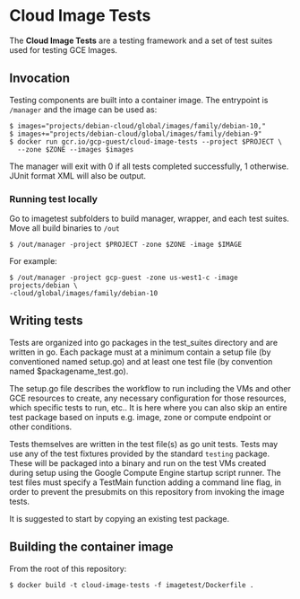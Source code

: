 # Cloud Image Tests #

The **Cloud Image Tests** are a testing framework and a set of test suites used
for testing GCE Images.

## Invocation ##

Testing components are built into a container image. The entrypoint is
`/manager` and the image can be used as:

    $ images="projects/debian-cloud/global/images/family/debian-10,"
    $ images+="projects/debian-cloud/global/images/family/debian-9"
    $ docker run gcr.io/gcp-guest/cloud-image-tests --project $PROJECT \
      --zone $ZONE --images $images

The manager will exit with 0 if all tests completed successfully, 1 otherwise.
JUnit format XML will also be output.

### Running test locally ###

Go to imagetest subfolders to build manager, wrapper, and each test suites. Move 
all build binaries to `/out`

    $ /out/manager -project $PROJECT -zone $ZONE -image $IMAGE

For example:

    $ /out/manager -project gcp-guest -zone us-west1-c -image projects/debian \
    -cloud/global/images/family/debian-10
## Writing tests ##

Tests are organized into go packages in the test\_suites directory and are
written in go. Each package must at a minimum contain a setup file (by
conventioned named setup.go) and at least one test file (by convention named
$packagename\_test.go).

The setup.go file describes the workflow to run including the VMs and other GCE
resources to create, any necessary configuration for those resources, which
specific tests to run, etc.. It is here where you can also skip an entire test
package based on inputs e.g. image, zone or compute endpoint or other
conditions.

Tests themselves are written in the test file(s) as go unit tests. Tests may use
any of the test fixtures provided by the standard `testing` package.  These will
be packaged into a binary and run on the test VMs created during setup using the
Google Compute Engine startup script runner. The test files must specify a
TestMain function adding a command line flag, in order to prevent the presubmits
on this repository from invoking the image tests.

It is suggested to start by copying an existing test package.

## Building the container image ##

From the root of this repository:

    $ docker build -t cloud-image-tests -f imagetest/Dockerfile .

 
